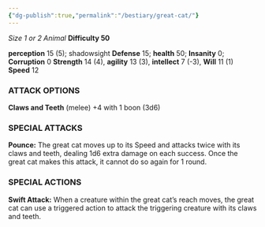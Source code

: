 ```yaml
---
{"dg-publish":true,"permalink":"/bestiary/great-cat/"}
---
```


*Size 1 or 2 Animal*
**Difficulty 50**

**perception** 15 (5); shadowsight 
**Defense** 15; **health** 50; **Insanity** 0; **Corruption** 0 
**Strength** 14 (4), **agility** 13 (3), **intellect** 7 (-3), **Will** 11 (1) 
**Speed** 12
### ATTACK OPTIONS
**Claws and Teeth** (melee) +4 with 1 boon (3d6)
### SPECIAL ATTACKS
**Pounce:** The great cat moves up to its Speed and attacks twice with its claws and teeth, dealing 1d6 extra damage on each success. Once the great cat makes this attack, it cannot do so again for 1 round.
### SPECIAL ACTIONS
**Swift Attack:** When a creature within the great cat’s reach moves, the great cat can use a triggered action to attack the triggering creature with its claws and teeth.